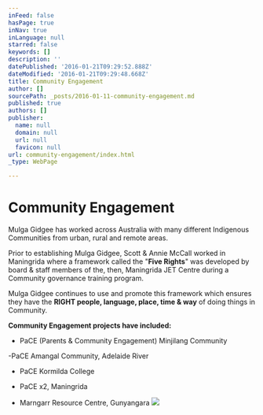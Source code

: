 ```yaml
---
inFeed: false
hasPage: true
inNav: true
inLanguage: null
starred: false
keywords: []
description: ''
datePublished: '2016-01-21T09:29:52.888Z'
dateModified: '2016-01-21T09:29:48.668Z'
title: Community Engagement
author: []
sourcePath: _posts/2016-01-11-community-engagement.md
published: true
authors: []
publisher:
  name: null
  domain: null
  url: null
  favicon: null
url: community-engagement/index.html
_type: WebPage

---
```

# Community Engagement

Mulga Gidgee has worked across Australia
with many different Indigenous Communities from urban, rural and remote areas.

Prior to establishing Mulga Gidgee, Scott
& Annie McCall worked in Maningrida where a framework called the "**Five
Rights**" was developed by board & staff members of the, then, Maningrida JET
Centre during a Community governance training program. 

Mulga Gidgee continues to use and promote
this framework which ensures they have the **RIGHT people, language, place, time & way** of doing things in Community.

**Community Engagement projects have
included:**

- PaCE (Parents & Community Engagement) Minjilang Community 

-PaCE Amangal Community, Adelaide River 

- PaCE Kormilda College 

- PaCE x2, Maningrida 

- Marngarr Resource Centre, Gunyangara
![](https://s3-us-west-2.amazonaws.com/the-grid-img/p/75c8eb0ea154dcd1ea2569f83daf9ab49c1684bc.jpg)
